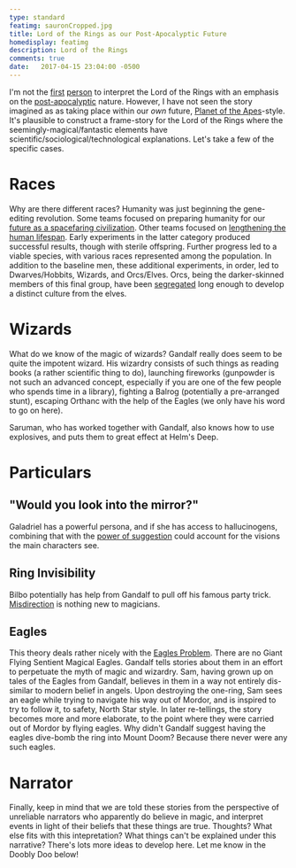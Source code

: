 ```yaml
---
type: standard
featimg: sauronCropped.jpg
title: Lord of the Rings as our Post-Apocalyptic Future
homedisplay: featimg
description: Lord of the Rings
comments: true
date:   2017-04-15 23:04:00 -0500
---
```


I'm not the [first](https://www.quora.com/Do-the-Lord-of-the-Rings-novels-and-films-take-place-in-a-post-apocalyptic-setting) [person](https://nerditis.com/2013/10/13/why-lord-of-the-rings-is-a-post-apocalyptic-wasteland/) to interpret the Lord of the Rings with an emphasis on the [post-apocalyptic](http://patricksatters.blogspot.com/2013/05/lord-of-rings-and-other-fantasy-as-post.html) nature.  However, I have not seen the story imagined as as taking place within our *own* future, [Planet of the Apes](https://en.wikipedia.org/wiki/Planet_of_the_Apes_(1968_film))-style. It's plausible to construct a frame-story for the Lord of the Rings where the seemingly-magical/fantastic elements have scientific/sociological/technological explanations.  Let's take a few of the specific cases.

Races
=====
Why are there different races?  Humanity was just beginning the gene-editing revolution.  Some teams focused on preparing humanity for our [future as a spacefaring civilization](https://space.stackexchange.com/questions/12125/how-important-is-the-size-of-an-astronaut).  Other teams focused on [lengthening the human lifespan](http://newatlas.com/telomerase-aging-harvard-reverse-process-telomeres/17107/).  Early experiments in the latter category produced successful results, though with sterile offspring.  Further progress led to a viable species, with various races represented among the population. In addition to the baseline men, these additional experiments, in order, led to Dwarves/Hobbits, Wizards, and Orcs/Elves.  Orcs, being the darker-skinned members of this final group, have been [segregated](http://existentialcomics.com/comic/175) long enough to develop a distinct culture from the elves.

Wizards
=======
What do we know of the magic of wizards?  Gandalf really does seem to be quite the impotent wizard.  His wizardry consists of such things as reading books (a rather scientific thing to do), launching fireworks (gunpowder is not such an advanced concept, especially if you are one of the few people who spends time in a library), fighting a Balrog (potentially a pre-arranged stunt), escaping Orthanc with the help of the Eagles (we only have his word to go on here).  

Saruman, who has worked together with Gandalf, also knows how to use explosives, and puts them to great effect at Helm's Deep.  

Particulars
===========

## "Would you look into the mirror?"
Galadriel has a powerful persona, and if she has access to hallucinogens, combining that with the [power of suggestion](https://www.aaas.org/abstract/power-suggestion-memory-manipulation) could account for the visions the main characters see.  

## Ring Invisibility
Bilbo potentially has help from Gandalf to pull off his famous party trick.  [Misdirection](http://www.spring.org.uk/2008/08/psychology-of-magic-3-critical.php) is nothing new to magicians.

## Eagles
This theory deals rather nicely with the [Eagles Problem](https://www.youtube.com/watch?v=1yqVD0swvWU).  There are no Giant Flying Sentient Magical Eagles.  Gandalf tells stories about them in an effort to perpetuate the myth of magic and wizardry.  Sam, having grown up on tales of the Eagles from Gandalf, believes in them in a way not entirely dis-similar to modern belief in angels. Upon destroying the one-ring, Sam sees an eagle while trying to navigate his way out of Mordor, and is inspired to try to follow it, to safety, North Star style.  In later re-tellings, the story becomes more and more elaborate, to the point where they were carried out of Mordor by flying eagles.  Why didn't Gandalf suggest having the eagles  dive-bomb the ring into Mount Doom?  Because there never were any such eagles.

Narrator
========
Finally, keep in mind that we are told these stories from the perspective of unreliable narrators who apparently do believe in magic, and interpret events in light of their beliefs that these things are true. Thoughts?  What else fits with this intepretation?  What things can't be explained under this narrative?  There's lots more ideas to develop here.  Let me know in the Doobly Doo below! 